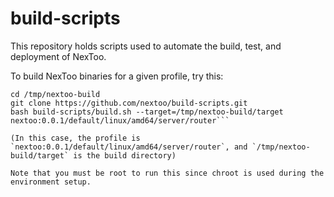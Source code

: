 build-scripts
=============

This repository holds scripts used to automate the build, test, and deployment of NexToo.

To build NexToo binaries for a given profile, try this:

```mkdir /tmp/nextoo-build
cd /tmp/nextoo-build
git clone https://github.com/nextoo/build-scripts.git
bash build-scripts/build.sh --target=/tmp/nextoo-build/target nextoo:0.0.1/default/linux/amd64/server/router```

(In this case, the profile is `nextoo:0.0.1/default/linux/amd64/server/router`, and `/tmp/nextoo-build/target` is the build directory)

Note that you must be root to run this since chroot is used during the environment setup.
